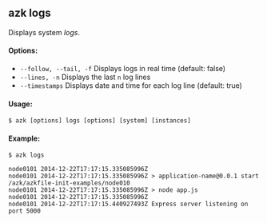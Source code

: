 ## azk logs

Displays system _logs_. 

#### Options:

- `--follow, --tail, -f`  Displays logs in real time (default: false)
- `--lines, -n`           Displays the last `n` log lines
- `--timestamps`          Displays date and time for each log line (default: true)

#### Usage:

    $ azk [options] logs [options] [system] [instances]

#### Example:

```
$ azk logs

node0101 2014-12-22T17:17:15.335085996Z
node0101 2014-12-22T17:17:15.335085996Z > application-name@0.0.1 start /azk/azkfile-init-examples/node010
node0101 2014-12-22T17:17:15.335085996Z > node app.js
node0101 2014-12-22T17:17:15.335085996Z
node0101 2014-12-22T17:17:15.440927493Z Express server listening on port 5000
```
